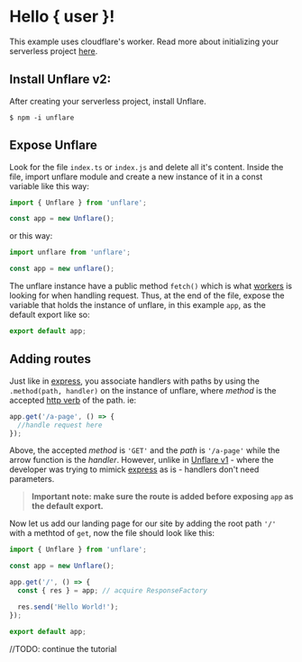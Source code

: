 # Hello { user }!

This example uses cloudflare's worker. Read more about initializing your serverless project [here](https://developers.cloudflare.com/workers/get-started/guide/).

## Install Unflare v2:

After creating your serverless project, install Unflare.

```
$ npm -i unflare
```

## Expose Unflare

Look for the file `index.ts` or `index.js` and delete all it's content. Inside the file,
import unflare module and create a new instance of it in a const variable like this way:

```typescript
import { Unflare } from 'unflare';

const app = new Unflare();
```

or this way:

```typescript
import unflare from 'unflare';

const app = new unflare();
```

The unflare instance have a public method `fetch()` which is what [workers](https://workers.cloudflare.com/) is looking for when handling request. Thus, at the end of the file, expose the variable that holds the instance of unflare, in this example `app`, as the default export like so:

```typescript
export default app;
```

## Adding routes

Just like in [express](https://expressjs.com/), you associate handlers with paths by using the `.method(path, handler)` on the instance of unflare, where _method_ is the accepted [http verb](https://developer.mozilla.org/en-US/docs/Web/HTTP/Methods) of the path. ie:

```typescript
app.get('/a-page', () => {
  //handle request here
});
```

Above, the accepted _method_ is `'GET'` and the _path_ is `'/a-page'` while the arrow function is the _handler_. However, unlike in [Unflare v1](https://github.com/jephthah-orobia/unflare/tree/v1) - where the developer was trying to mimick [express](https://expressjs.com/) as is - handlers don't need parameters.

> **Important note: make sure the route is added before exposing `app` as the default export.**

Now let us add our landing page for our site by adding the root path `'/'` with a methtod of `get`, now the file should look like this:

```typescript
import { Unflare } from 'unflare';

const app = new Unflare();

app.get('/', () => {
  const { res } = app; // acquire ResponseFactory

  res.send('Hello World!');
});

export default app;
```

//TODO: continue the tutorial
